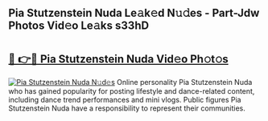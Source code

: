 ## Pia Stutzenstein Nuda Le𝚊k𝚎d N𝚞𝚍es - Part-Jdw Photos Vid𝚎o Le𝚊ks s33hD

# <h2><a href="http://fbbjssp.evod.top/?m=Pia+Stutzenstein+Nuda">🔗 👉🔴 Pia Stutzenstein Nuda Vid𝚎o Ph𝚘t𝚘s</a></h2>

[![Pia Stutzenstein Nuda N𝚞d𝚎s](https://i.imgur.com/8V9OHl7.gif)](http://fbbjssp.evod.top/?m=Pia+Stutzenstein+Nuda)
Online personality Pia Stutzenstein Nuda who has gained popularity for posting lifestyle and dance-related content, including dance trend performances and mini vlogs. Public figures Pia Stutzenstein Nuda have a responsibility to represent their communities. 
